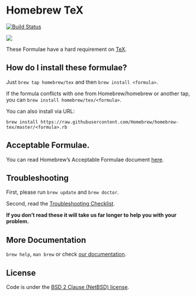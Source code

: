 # Homebrew TeX

[![Build Status](https://travis-ci.org/Homebrew/homebrew-tex.svg?branch=master)](https://travis-ci.org/Homebrew/homebrew-tex)

[![](http://imgs.xkcd.com/comics/file_extensions.png)](https://xkcd.com/1301/)

These Formulae have a hard requirement on [TeX](https://www.tug.org/mactex/).

## How do I install these formulae?

Just `brew tap homebrew/tex` and then `brew install <formula>`.

If the formula conflicts with one from Homebrew/homebrew or another tap, you can `brew install homebrew/tex/<formula>`.

You can also install via URL:

```
brew install https://raw.githubusercontent.com/Homebrew/homebrew-tex/master/<formula>.rb
```

## Acceptable Formulae.

You can read Homebrew’s Acceptable Formulae document [here](https://github.com/Homebrew/homebrew/blob/master/share/doc/homebrew/Acceptable-Formulae.md).

## Troubleshooting
First, please run `brew update` and `brew doctor`.

Second, read the [Troubleshooting Checklist](https://github.com/Homebrew/homebrew/blob/master/share/doc/homebrew/Troubleshooting.md#troubleshooting).

**If you don’t read these it will take us far longer to help you with your problem.**

## More Documentation

`brew help`, `man brew` or check [our documentation](https://github.com/Homebrew/homebrew/tree/master/share/doc/homebrew#readme).

## License
Code is under the [BSD 2 Clause (NetBSD) license](https://github.com/Homebrew/homebrew/tree/master/LICENSE.txt).
